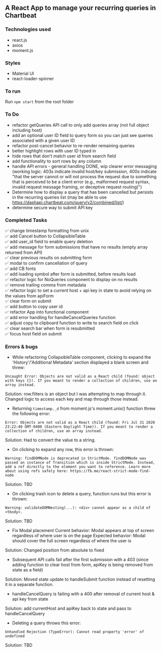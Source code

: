 ## A React App to manage your recurring queries in Chartbeat

### Technologies used

- react.js
- axios
- moment.js

### Styles

- Material UI
- react-loader-spinner

### To run

Run ```npm start``` from the root folder

### To Do

- refactor getQueries API call to only add queries array (not full object including host)
- add an optional user ID field to query form so you can just see queries associated with a given user ID
- refactor post-cancel behavior to re-render remaining queries
- better highlight rows with user ID typed in
- hide rows that don't match user id from search field
- add functionality to sort rows by any column
- handle API errors - general handling DONE, wip clearer error messaging (working logic: 403s indicate invalid host/key submission, 400s indicate "that the server cannot or will not process the request due to something that is perceived to be a client error (e.g., malformed request syntax, invalid request message framing, or deceptive request routing)")
- Determine how to display a query that has been cancelled but persists in the recurring queries list (may be able to use https://dashapi.chartbeat.com/query/v2/combined/list/)
- determine secure way to submit API key

### Completed Tasks

:white_check_mark: change timestamp formatting from unix <br/>
:white_check_mark: add Cancel button to CollapsibleTable <br/>
:white_check_mark: add user_id field to enable query deletion <br/>
:white_check_mark: add message for form submissions that have no results (empty array returned from API) <br/>
:white_check_mark: clear previous results on submitting form <br/>
:white_check_mark: modal to confirm cancellation of query <br/>
:white_check_mark: add CB fonts <br/>
:white_check_mark: add loading symbol after form is submitted, before results load <br/>
:white_check_mark: refactor logic for NoQueries component to display on no results <br/>
:white_check_mark: remove trailing comma from metadata <br/>
:white_check_mark: refactor logic to set a current host + api key in state to avoid relying on the values from apiForm <br/>
:white_check_mark: clear form on submit <br/>
:white_check_mark: add button to copy user id <br/>
:white_check_mark: refactor App into functional component <br/>
:white_check_mark: add error handling for handleCancelQueries function <br/>
:white_check_mark: adjust copy to clipboard function to write to search field on click <br/>
:white_check_mark: clear search bar when form is resubmitted <br/>
:white_check_mark: focus host field on submit <br/>

### Errors & bugs

- While refactoring CollapsibleTable component, clicking to expand the 'History'/'Additional Metadata' section displayed a blank screen and threw:

```Uncaught Error: Objects are not valid as a React child (found: object with keys {}). If you meant to render a collection of children, use an array instead.```

Solution: row.filters is an object but I was attempting to map through it. Changed logic to access each key and map through those instead.

- Returning ```timestamp._d``` from moment.js's moment.unix() function threw the following error:

```Error: Objects are not valid as a React child (found: Fri Jul 31 2020 23:22:40 GMT-0400 (Eastern Daylight Time)). If you meant to render a collection of children, use an array instead.```

Solution: Had to convert the value to a string.

- On clicking to expand any row, this error is thrown:

```Warning: findDOMNode is deprecated in StrictMode. findDOMNode was passed an instance of Transition which is inside StrictMode. Instead, add a ref directly to the element you want to reference. Learn more about using refs safely here: https://fb.me/react-strict-mode-find-node```

Solution: TBD

- On clicking trash icon to delete a query, function runs but this error is thrown:

```Warning: validateDOMNesting(...): <div> cannot appear as a child of <tbody>.```

Solution: TBD

- Fix Modal placement 
Current behavior: Modal appears at top of screen regardless of where user is on the page
Expected behavior: Modal should cover the full screen regardless of where the user is

Solution: Changed position from absolute to fixed

- Subsequent API calls fail after the first submission with a 403 (since adding function to clear host from form, apiKey is being removed from state as a field)

Solution: Moved state update to handleSubmit function instead of resetting it in a separate function.

- handleCancelQuery is failing with a 400 after removal of current host & api key from state

Solution: add currentHost and apiKey back to state and pass to handleCancelQuery

- Deleting a query throws this error:

```Unhandled Rejection (TypeError): Cannot read property 'error' of undefined```

Solution: TBD